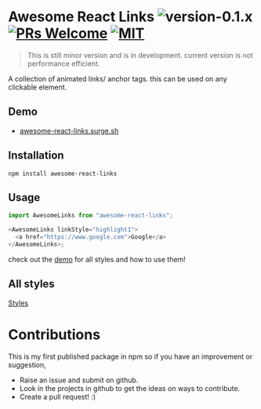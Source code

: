 # Awesome React Links ![version-0.1.x](https://img.shields.io/badge/version-0.1.0.alpha.3-yellow.svg) [![PRs Welcome](https://img.shields.io/badge/PRs-welcome-brightgreen.svg)](http://makeapullrequest.com) [![MIT](https://img.shields.io/github/license/mashape/apistatus.svg)](https://opensource.org/licenses/MIT)

> This is still minor version and is in development. current version is not performance efficient.

A collection of animated links/ anchor tags. this can be used on any clickable element.

## Demo

- [awesome-react-links.surge.sh](https://awesome-react-links.surge.sh)

## Installation

```
npm install awesome-react-links
```

## Usage

```javascript
import AwesomeLinks from "awesome-react-links";

<AwesomeLinks linkStyle="highlight1">
  <a href="https://www.google.com">Google</a>
</AwesomeLinks>;
```

check out the [demo](https://awesome-react-links.surge.sh) for all styles and how to use them!

## All styles

[Styles](Styles.md)

# Contributions

This is my first published package in npm so if you have an improvement or suggestion,

- Raise an issue and submit on github.
- Look in the projects in github to get the ideas on ways to contribute.
- Create a pull request! :)

